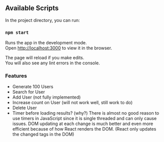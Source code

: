 

## Available Scripts

In the project directory, you can run:

### `npm start`

Runs the app in the development mode.<br />
Open [http://localhost:3000](http://localhost:3000) to view it in the browser.

The page will reload if you make edits.<br />
You will also see any lint errors in the console.


### Features

- Generate 100 Users
- Search for User
- Add User (not fully implemented)
- Increase count on User (will not work well, still work to do)
- Delete User
- Timer before loading results? (why?) There is almost no good reason to use timers in JavaScript since it is single threaded and can only cause issues. DOM updating at each change is much better and even more efficient because of how React renders the DOM. (React only updates the changed tags in the DOM)
